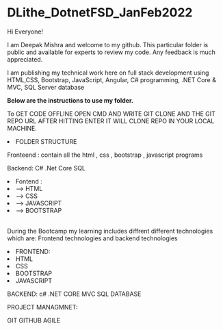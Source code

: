 # DLithe_DotnetFSD_JanFeb2022

Hi Everyone!

I am Deepak Mishra and welcome to my github. This particular folder is public and available for experts to review my code. Any feedback is much appreciated.

I am publishing my technical work here on full stack development using HTML,CSS, Bootstrap, JavaScript, Angular, C# programming, .NET Core & MVC, SQL Server database

<b>Below are the instructions to use my folder.</b>

To GET CODE OFFLINE OPEN CMD AND WRITE GIT CLONE AND THE GIT REPO URL AFTER HITTING ENTER IT WILL CLONE REPO IN YOUR LOCAL MACHINE.

<li>FOLDER STRUCTURE</li> 

Fronteend :
contain all the html , css , bootstrap , javascript programs 

Backend:
C#
.Net Core
SQL

<li>Fontend :</li>

  <li>--> HTML </li>
  <li>--> CSS</li>
  <li> --> JAVASCRIPT </li>
  <li> --> BOOTSTRAP </li>
  

<br>During the Bootcamp my learning includes diffrent different technologies which are: Frontend technologies and backend technologies </br>

<li>FRONTEND:</li>
<li>HTML</li>
<li>CSS</li>
<li>BOOTSTRAP</li>
<li>JAVASCRIPT</li>


BACKEND:
c#
.NET CORE
MVC 
SQL DATABASE

PROJECT MANAGMNET:

GIT
GITHUB
AGILE
